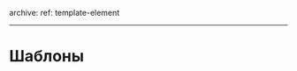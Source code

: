 archive:
  ref: template-element

---


# Шаблоны <template>

Элемент `<template>` предназначен для хранения "образца" разметки, невидимого и предназначенного для вставки куда-либо.

Конечно, есть много способов записать произвольный невидимый текст в HTML. В чём же особенность `<template>`?

Его отличие от обычных тегов в том, что его содержимое обрабатывается особым образом. Оно не только скрыто, но и считается находящимся вообще "вне документа". А при вставке автоматически "оживает", выполняются из него скрипты, начинает проигрываться видео и т.п.

Содержимое тега `<template>`, в отличие, к примеру, от шаблонов или `<script type="неизвестный тип">`, обрабатывается браузером.  А значит, должно быть корректным HTML.

Оно доступно как `DocumentFragment` в свойстве тега `content`. Предполагается, что мы, при необходимости, возьмём `content` и вставим, куда надо.

## Вставка шаблона

Пример вставки шаблона `tmpl` в Shadow DOM элемента `elem`:

```html run autorun="no-epub"
<p id="elem">
  Доброе утро, страна!</p>

<template id="tmpl">
  <h3><content></content></h3>
  <p>Привет из подполья!</p>
  <script>
    document.write('...document.write:Новость!');
  </script>
</template>

<script>
  var root = elem.createShadowRoot();
  root.appendChild(tmpl.content.cloneNode(true));
</script>
```

У нас получилось, что:

1. В элементе `#elem` содержатся данные в некоторой оговорённой разметке.
2. Шаблон `#tmpl` указывает, как их отобразить, куда и в какие HTML-теги завернуть содержимое `#elem`.
3. Здесь шаблон показывается в Shadow DOM тега. Технически, это не обязательно, шаблон можно использовать и без Shadow DOM, но тогда не сработает тег `<content>`.

Можно также заметить, что скрипт из шаблона выполнился. Это важнейшее отличие вставки шаблона от вставки HTML через `innerHTML` и от обычного `DocumentFragment`.

Также мы вставили не сам `tmpl.content`, а его клон. Это обычная практика, чтобы можно было использовать один шаблон много раз.

## Итого

Тег `<template>` не призван заменить системы шаблонизации. В нём нет хитрых операторов итерации, привязок к данным.

Его основная особенность -- это возможность вставки "живого" содержимого, вместе со скриптами.

И, конечно, мелочь, но удобно, что он не требует никаких библиотек.


